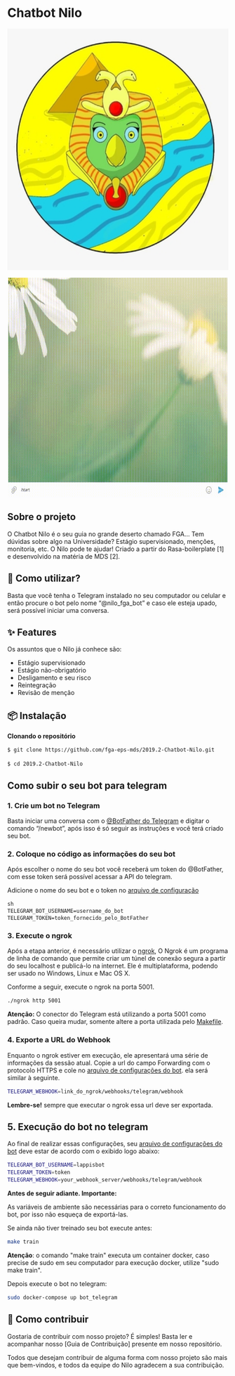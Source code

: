 # Chatbot Nilo


<p align="center" >
	<img width="550" height="550" src="./docs/img/Nilo_logo_pequeno.jpg">
	<br/>
	</p>


<p align="center" >
	<img width="500" height="500" src="./docs/img/iN8Xdx5.gif">
	<br/>
	</p>

## Sobre o projeto

O Chatbot Nilo é o seu guia no grande deserto chamado FGA…
Tem dúvidas sobre algo na Universidade? Estágio supervisionado, menções, monitoria, etc. O Nilo pode te ajudar!
Criado a partir do Rasa-boilerplate [1] e desenvolvido na matéria de MDS [2].

## 🔨 Como utilizar?

Basta que você tenha o Telegram instalado no seu computador ou celular e
então procure o bot pelo nome “@nilo_fga_bot” e caso ele esteja upado, será possível iniciar uma conversa.

## ✨ Features

Os assuntos que o Nilo já conhece são:

- Estágio supervisionado
- Estágio não-obrigatório
- Desligamento e seu risco
- Reintegração
- Revisão de menção

## 📦 Instalação

**Clonando o repositório**


    $ git clone https://github.com/fga-eps-mds/2019.2-Chatbot-Nilo.git

    $ cd 2019.2-Chatbot-Nilo

## Como subir o seu bot para telegram

### 1. Crie um bot no Telegram

Basta iniciar uma conversa com o [@BotFather do Telegram](https://t.me/BotFather) e digitar o comando “/newbot”, após isso é só seguir as instruções e você terá criado seu bot.

### 2. Coloque no código as informações do seu bot

Após escolher o nome do seu bot você receberá um token do @BotFather, com esse token será possível acessar a API do telegram.

Adicione o nome do seu bot e o token no [arquivo de configuração](docker/bot-telegram.env)

    sh
    TELEGRAM_BOT_USERNAME=username_do_bot
    TELEGRAM_TOKEN=token_fornecido_pelo_BotFather


### 3. Execute o ngrok

Após a etapa anterior, é necessário utilizar o [ngrok](https://ngrok.com/download), O Ngrok é um programa de linha de comando que permite criar um túnel de conexão segura a partir do seu localhost e publicá-lo na internet. Ele é multiplataforma, podendo ser usado no Windows, Linux e Mac OS X.

Conforme a seguir, execute o ngrok na porta 5001.

```sh
./ngrok http 5001
```

**Atenção:** O conector do Telegram está utilizando a porta 5001 como padrão. Caso queira mudar, somente altere
a porta utilizada pelo [Makefile](bot/Makefile).


### 4. Exporte a URL do Webhook

Enquanto o ngrok estiver em execução, ele apresentará uma série de informações da sessão atual. Copie a url do campo Forwarding com o protocolo HTTPS e cole no [arquivo de configurações do bot](../docker/bot-telegram.env). ela será similar à seguinte.

```sh
TELEGRAM_WEBHOOK=link_do_ngrok/webhooks/telegram/webhook
```

**Lembre-se!** sempre que executar o ngrok essa url deve ser exportada.


## 5. Execução do bot no telegram

Ao final de realizar essas configurações, seu [arquivo de configurações do bot](docker/bot-telegram.env) deve estar de acordo com o exibido logo abaixo:

```sh
TELEGRAM_BOT_USERNAME=lappisbot
TELEGRAM_TOKEN=token
TELEGRAM_WEBHOOK=your_webhook_server/webhooks/telegram/webhook
```

**Antes de seguir adiante. Importante:** 

As variáveis de ambiente são necessárias para o correto funcionamento do bot, por isso não esqueça de exportá-las.

Se ainda não tiver treinado seu bot execute antes:

```sh
make train
```
**Atenção**: o comando "make train" executa um container docker, caso precise de sudo em seu computador
para execução docker, utilize "sudo make train".  


Depois execute o bot no telegram:

```sh
sudo docker-compose up bot_telegram
```

## 🤝 Como contribuir

Gostaria de contribuir com nosso projeto? É simples! Basta ler e acompanhar nosso [Guia de Contribuição] presente em nosso repositório.

Todos que desejam contribuir de alguma forma com nosso projeto são mais que bem-vindos, e todos da equipe do Nilo agradecem a sua contribuição.
